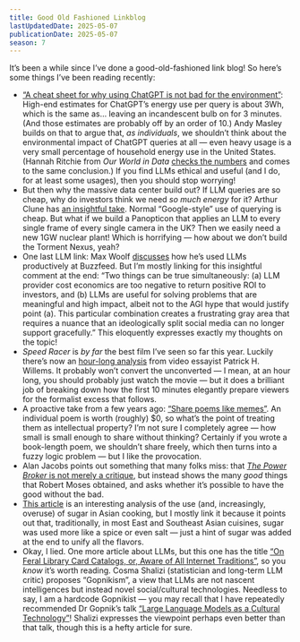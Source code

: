 ```yaml
---
title: Good Old Fashioned Linkblog
lastUpdatedDate: 2025-05-07
publicationDate: 2025-05-07
season: 7
---
```


It’s been a while since I’ve done a good-old-fashioned link blog! So here’s some things I’ve been reading recently:

- [“A cheat sheet for why using ChatGPT is not bad for the environment”](https://andymasley.substack.com/p/a-cheat-sheet-for-conversations-about): High-end estimates for ChatGPT’s energy use per query is about 3Wh, which is the same as... leaving an incandescent bulb on for 3 minutes. (And those estimates are probably off by an order of 10.) Andy Masley builds on that to argue that, *as individuals*, we shouldn’t think about the environmental impact of ChatGPT queries at all — even heavy usage is a very small percentage of household energy use in the United States. (Hannah Ritchie from *Our World in Data* [checks the numbers](https://www.sustainabilitybynumbers.com/p/carbon-footprint-chatgpt#_) and comes to the same conclusion.) If you find LLMs ethical and useful (and I do, for at least some usages), then you should stop worrying!
- But then why the massive data center build out? If LLM queries are so cheap, why do investors think we need *so much energy* for it? Arthur Clune has [an insightful take](https://clune.org/posts/environmental-impact-of-ai/). Normal “Google-style” use of querying is cheap. But what if we build a Panopticon that applies an LLM to every single frame of every single camera in the UK? Then we easily need a new 1GW nuclear plant! Which is horrifying — how about we don’t build the Torment Nexus, yeah?
- One last LLM link: Max Woolf [discusses](https://minimaxir.com/2025/05/llm-use/) how he’s used LLMs productively at Buzzfeed. But I’m mostly linking for this insightful comment at the end: “Two things can be true simultaneously: (a) LLM provider cost economics are too negative to return positive ROI to investors, and (b) LLMs are useful for solving problems that are meaningful and high impact, albeit not to the AGI hype that would justify point (a). This particular combination creates a frustrating gray area that requires a nuance that an ideologically split social media can no longer support gracefully.” This eloquently expresses exactly my thoughts on the topic!
- *Speed Racer* is *by far* the best film I’ve seen so far this year. Luckily there’s now an [hour-long analysis](https://youtu.be/vwh9ETdhrf4?si=RWZALObr6MbdsWCu) from video essayist Patrick H. Willems. It probably won’t convert the unconverted — I mean, at an hour long, you should probably just watch the movie — but it does a brilliant job of breaking down how the first 10 minutes elegantly prepare viewers for the formalist excess that follows.
- A proactive take from a few years ago: [“Share poems like memes”](https://joeldueck.com/share-poems-like-memes.html). An individual poem is worth (roughly) $0, so what’s the point of treating them as intellectual property? I’m not sure I completely agree — how small is small enough to share without thinking? Certainly if you wrote a book-length poem, we shouldn’t share freely, which then turns into a fuzzy logic problem — but I like the provocation.
- Alan Jacobs points out something that many folks miss: that [*The Power Broker* is not merely a critique](https://blog.ayjay.org/moses-the-roadgiver/), but instead shows the many *good* things that Robert Moses obtained, and asks whether it’s possible to have the good without the bad.
- [This article](https://tastecooking.com/not-too-sweet-or-too-sweet-to-fail/) is an interesting analysis of the use (and, increasingly, overuse) of sugar in Asian cooking, but I mostly link it because it points out that, traditionally, in most East and Southeast Asian cuisines, sugar was used more like a spice or even salt — just a hint of sugar was added at the end to unify all the flavors.
- Okay, I lied. One more article about LLMs, but this one has the title [“On Feral Library Card Catalogs, or, Aware of All Internet Traditions”](https://www.programmablemutter.com/p/on-feral-library-card-catalogs-or), so you *know* it’s worth reading. Cosma Shalizi (statistician and long-term LLM critic) proposes “Gopnikism”, a view that LLMs are not nascent intelligences but instead novel social/cultural technologies. Needless to say, I am a hardcode Gopnikist — you may recall that I have repeatedly recommended Dr Gopnik’s talk [“Large Language Models as a Cultural Technology”](https://www.youtube.com/live/k7rPtFLH6yw?si=6yv3PCLKYWIxD_2Z)! Shalizi expresses the viewpoint perhaps even better than that talk, though this is a hefty article for sure.